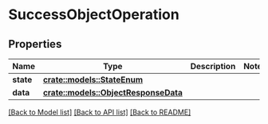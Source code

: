 # SuccessObjectOperation

## Properties

Name | Type | Description | Notes
------------ | ------------- | ------------- | -------------
**state** | [**crate::models::StateEnum**](StateEnum.md) |  | 
**data** | [**crate::models::ObjectResponseData**](ObjectResponseData.md) |  | 

[[Back to Model list]](../README.md#documentation-for-models) [[Back to API list]](../README.md#documentation-for-api-endpoints) [[Back to README]](../README.md)


